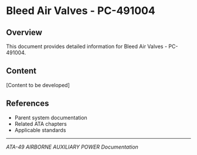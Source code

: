 # Bleed Air Valves - PC-491004

## Overview

This document provides detailed information for Bleed Air Valves - PC-491004.

## Content

[Content to be developed]

## References

- Parent system documentation
- Related ATA chapters
- Applicable standards

---

*ATA-49 AIRBORNE AUXILIARY POWER Documentation*
